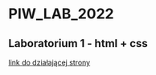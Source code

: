 # PIW_LAB_2022

## Laboratorium 1 - html + css

[link do działającej strony](https://jakubtadeusz.github.io/PIW_LAB_2022/Lab1/index.html)
